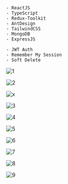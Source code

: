 ```
- ReactJS
- TypeScript
- Redux-Toolkit
- AntDesign
- TailwindCSS
- MongoDB
- ExpressJS
```

```
- JWT Auth
- Remember My Session
- Soft Delete
```

![1](https://github.com/eraybahcegulu/MERN/assets/84785201/5a830bc1-39f9-49fc-8f23-8802020ee39a)

![2](https://github.com/eraybahcegulu/MERN/assets/84785201/f18da083-e316-46ef-baa1-3183a985f7f2)

![x](https://github.com/eraybahcegulu/MERN/assets/84785201/4d176854-4ebf-49b6-9b0b-6f6e8522a548)

![3](https://github.com/eraybahcegulu/MERN/assets/84785201/8188bfef-895f-4ac0-a92b-9fe208e5281a)

![4](https://github.com/eraybahcegulu/MERN/assets/84785201/6acc1840-4d58-4f7f-bccc-2471d8d7e21b)

![5](https://github.com/eraybahcegulu/MERN/assets/84785201/67c5bcfe-e0a3-4971-9a46-baae523be8e1)

![6](https://github.com/eraybahcegulu/MERN/assets/84785201/48ce723a-c3af-45ec-88d6-ad9c804d3257)

![7](https://github.com/eraybahcegulu/MERN/assets/84785201/fb9b1294-cf2c-465d-b67a-ab099de301f2)

![8](https://github.com/eraybahcegulu/MERN/assets/84785201/a5f48323-670f-43e1-ac2a-674089d6206f)

![9](https://github.com/eraybahcegulu/MERN/assets/84785201/02734e5e-afe6-4222-82f7-868e91eac241)
